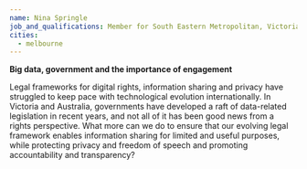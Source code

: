 ```yaml
---
name: Nina Springle
job_and_qualifications: Member for South Eastern Metropolitan, Victorian Greens spokesperson for Digital Rights
cities:
  - melbourne
---
```


**Big data, government and the importance of engagement**

Legal frameworks for digital rights, information sharing and privacy have struggled to keep pace with technological evolution internationally. In Victoria and Australia, governments have developed a raft of data-related legislation in recent years, and not all of it has been good news from a rights perspective. What more can we do to ensure that our evolving legal framework enables information sharing for limited and useful purposes, while protecting privacy and freedom of speech and promoting accountability and transparency?
